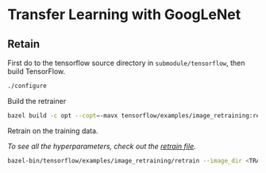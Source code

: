 # Transfer Learning with GoogLeNet
## Retain
First do to the tensorflow source directory in `submodule/tensorflow`, then build TensorFlow.
```sh
./configure
```
Build the retrainer
```sh
bazel build -c opt --copt=-mavx tensorflow/examples/image_retraining:retrain
```
Retrain on the training data.

_To see all the hyperparameters, check out the [retrain file](https://github.com/tensorflow/tensorflow/blob/r1.0/tensorflow/examples/image_retraining/retrain.py)._
```sh
bazel-bin/tensorflow/examples/image_retraining/retrain --image_dir <TRAIN_DATSET_DIR>
```
